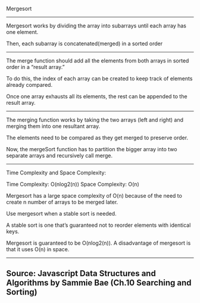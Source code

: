 Mergesort

--------------------------------------------

Mergesort works by dividing the array into subarrays until each array has one element.

Then, each subarray is concatenated(merged) in a sorted order

--------------------------------------------


The merge function should add all the elements from both arrays in sorted order in a “result array.”

To do this, the index of each array can be created to keep track of elements already compared.

Once one array exhausts all its elements, the rest can be appended to the result array.

--------------------------------------------

The merging function works by taking the two arrays (left and right) and merging them into one resultant array.

The elements need to be compared as they get merged to preserve order.

Now, the mergeSort function has to partition the bigger array into two separate arrays and recursively call merge.

--------------------------------------------


Time Complexity and Space Complexity:

Time Complexity: O(nlog2(n))
Space Complexity: O(n)

Mergesort has a large space complexity of O(n) because of the need to create n number of arrays to be merged later.

Use mergesort when a stable sort is needed.

A stable sort is one that’s guaranteed not to reorder elements with identical keys.

Mergesort is guaranteed to be O(nlog2(n)). A disadvantage of mergesort is that it uses O(n) in space.

--------------------------------------------

Source: Javascript Data Structures and Algorithms by Sammie Bae (Ch.10 Searching and Sorting)
--------------------------------------------
